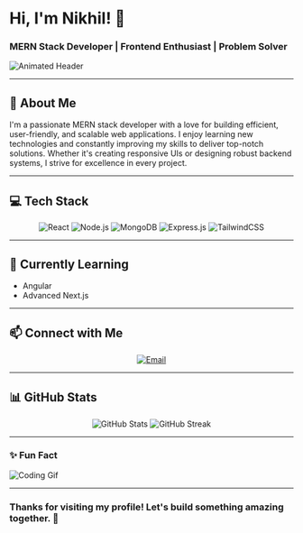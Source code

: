 # Hi, I'm Nikhil! 👋

### MERN Stack Developer | Frontend Enthusiast | Problem Solver

![Animated Header](https://media.giphy.com/media/hvRJCLFzcasrR4ia7z/giphy.gif)

---

## 🚀 About Me

I'm a passionate MERN stack developer with a love for building efficient, user-friendly, and scalable web applications. I enjoy learning new technologies and constantly improving my skills to deliver top-notch solutions. Whether it's creating responsive UIs or designing robust backend systems, I strive for excellence in every project.

---

## 💻 Tech Stack

<div align="center">
  <img src="https://img.shields.io/badge/React-20232A?style=for-the-badge&logo=react&logoColor=61DAFB" alt="React" />
  <img src="https://img.shields.io/badge/Node.js-339933?style=for-the-badge&logo=nodedotjs&logoColor=white" alt="Node.js" />
  <img src="https://img.shields.io/badge/MongoDB-4EA94B?style=for-the-badge&logo=mongodb&logoColor=white" alt="MongoDB" />
  <img src="https://img.shields.io/badge/Express.js-404D59?style=for-the-badge" alt="Express.js" />
  <img src="https://img.shields.io/badge/TailwindCSS-38B2AC?style=for-the-badge&logo=tailwind-css&logoColor=white" alt="TailwindCSS" />
</div>

---

## 🌱 Currently Learning

- Angular
- Advanced Next.js

---

## 📫 Connect with Me

<div align="center">
 <a href="mailto:raghavnikhil9350@gmail.com"><img src="https://img.shields.io/badge/Email-D14836?style=for-the-badge&logo=gmail&logoColor=white" alt="Email"></a>
</div>

---

## 📊 GitHub Stats

<div align="center">
  <img src="https://github-readme-stats.vercel.app/api?username=yourusername&show_icons=true&theme=radical" alt="GitHub Stats">
  <img src="https://github-readme-streak-stats.herokuapp.com/?user=yourusername&theme=radical" alt="GitHub Streak">
</div>

---

### ✨ Fun Fact

![Coding Gif](https://media.giphy.com/media/qgQUggAC3Pfv687qPC/giphy.gif)

---

### Thanks for visiting my profile! Let's build something amazing together. 🚀
